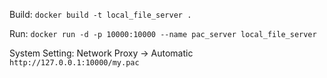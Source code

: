 Build:
`docker build -t local_file_server .`

Run:
`docker run -d -p 10000:10000 --name pac_server local_file_server`

System Setting:
Network Proxy -> Automatic
`http://127.0.0.1:10000/my.pac`
